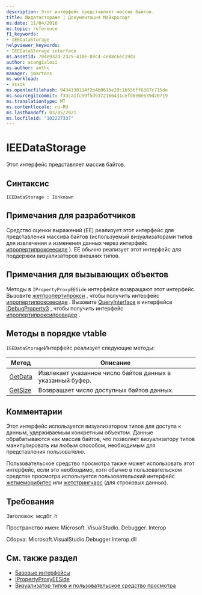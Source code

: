 ```yaml
---
description: Этот интерфейс представляет массив байтов.
title: Иидатастораже | Документация Майкрософт
ms.date: 11/04/2016
ms.topic: reference
f1_keywords:
- IEEDataStorage
helpviewer_keywords:
- IEEDataStorage interface
ms.assetid: 704e932d-2325-410e-89c4-ce88c6ec19da
author: acangialosi
ms.author: anthc
manager: jmartens
ms.workload:
- vssdk
ms.openlocfilehash: 9434138114f2b4b0615e20c1b556ff6387c715de
ms.sourcegitcommit: f33ca1fc99f5d9372166431cefd0e0e639d20719
ms.translationtype: MT
ms.contentlocale: ru-RU
ms.lasthandoff: 03/05/2021
ms.locfileid: "102227337"
---
```

# <a name="ieedatastorage"></a>IEEDataStorage
Этот интерфейс представляет массив байтов.

## <a name="syntax"></a>Синтаксис

```
IEEDataStorage : IUnknown
```

## <a name="notes-for-implementers"></a>Примечания для разработчиков
 Средство оценки выражений (EE) реализует этот интерфейс для представления массива байтов (используемый визуализаторами типов для извлечения и изменения данных через интерфейс [ипропертипроксеесиде](../../../extensibility/debugger/reference/ipropertyproxyeeside.md) ). EE обычно реализует этот интерфейс для поддержки визуализаторов внешних типов.

## <a name="notes-for-callers"></a>Примечания для вызывающих объектов
 Методы в `IPropertyProxyEESide` интерфейсе возвращают этот интерфейс. Вызовите [жетпропертипрокси](../../../extensibility/debugger/reference/ipropertyproxyprovider-getpropertyproxy.md) , чтобы получить интерфейс [ипропертипроксеесиде](../../../extensibility/debugger/reference/ipropertyproxyeeside.md) . Вызовите [QueryInterface](/cpp/atl/queryinterface) в интерфейсе [IDebugProperty3](../../../extensibility/debugger/reference/idebugproperty3.md) , чтобы получить интерфейс [ипропертипроксипровидер](../../../extensibility/debugger/reference/ipropertyproxyprovider.md) .

## <a name="methods-in-vtable-order"></a>Методы в порядке vtable
 `IEEDataStorage`Интерфейс реализует следующие методы:

|Метод|Описание|
|------------|-----------------|
|[GetData](../../../extensibility/debugger/reference/ieedatastorage-getdata.md)|Извлекает указанное число байтов данных в указанный буфер.|
|[GetSize](../../../extensibility/debugger/reference/ieedatastorage-getsize.md)|Возвращает число доступных байтов данных.|

## <a name="remarks"></a>Комментарии
 Этот интерфейс используется визуализатором типов для доступа к данным, удерживаемым конкретным объектом. Данные обрабатываются как массив байтов, что позволяет визуализатору типов манипулировать им любым способом, необходимым для представления пользователю.

 Пользовательское средство просмотра также может использовать этот интерфейс, если это необходимо, хотя обычно в пользовательском средстве просмотра используется пользовательский интерфейс [жетмеморибитес](../../../extensibility/debugger/reference/idebugproperty2-getmemorybytes.md) или [жетстрингчарс](../../../extensibility/debugger/reference/idebugproperty3-getstringchars.md) (для строковых данных).

## <a name="requirements"></a>Требования
 Заголовок: мсдбг. h

 Пространство имен: Microsoft. VisualStudio. Debugger. Interop

 Сборка: Microsoft.VisualStudio.Debugger.Interop.dll

## <a name="see-also"></a>См. также раздел
- [Базовые интерфейсы](../../../extensibility/debugger/reference/core-interfaces.md)
- [IPropertyProxyEESide](../../../extensibility/debugger/reference/ipropertyproxyeeside.md)
- [Визуализатор типов и пользовательское средство просмотра](../../../extensibility/debugger/type-visualizer-and-custom-viewer.md)
